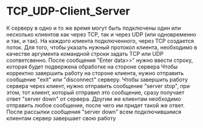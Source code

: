 # TCP_UDP-Client_Server
К серверу в одно и то же время могут быть подключены один или несколько клиентов как через TCP, так и через UDP (или одновременно и так, и так). На каждого клиента подключенного, через TCP создается поток. Для того, чтобы указать нужный протокол клиента, необходимо в качестве аргумента командной строки задать TCP или UDP соответсвенно. После сообщения "Enter data>>" нужно ввести строку, которая будет подвержена обработке на стороне сервера Чтобы корректно завершить работу на стороне клиента, нужно отправить сообщение "exit" или "disconnect" серверу. Чтобы завершить работу сервера через клиент, нужно отправить сообщение "server stop", при этом, тот клиент, который отправил это сообщение, сразу получает ответ "server down" от сервера. Другим же клиентам необходимо отправить любое сообщение, после чего им придет такой же ответ. После рассылки сообщения "server down" всем подключившимся клиентам сервер завершает свою работу
